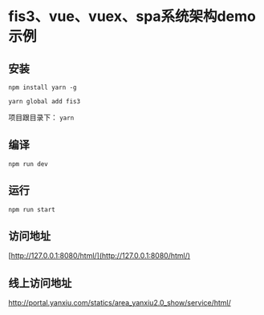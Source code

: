 # fis3、vue、vuex、spa系统架构demo示例
## 安装
```npm install yarn -g```

```yarn global add fis3```

项目跟目录下：
```yarn```
## 编译
```npm run dev```
## 运行
```npm run start```
## 访问地址
[http://127.0.0.1:8080/html/](http://127.0.0.1:8080/html/)

## 线上访问地址
http://portal.yanxiu.com/statics/area_yanxiu2.0_show/service/html/
